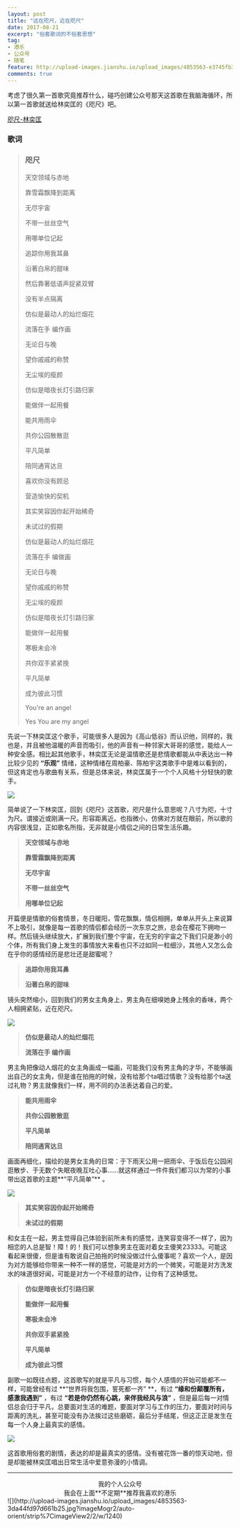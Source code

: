 ```yaml
---
layout: post
title: "远在咫尺，近在咫尺"
date: 2017-08-21
excerpt: "俗套歌词的不俗套思想"
tag:
- 港乐
- 公众号
- 随笔
feature: http://upload-images.jianshu.io/upload_images/4853563-e3745fb3d61badc3.jpg?imageMogr2/auto-orient/strip%7CimageView2/2/w/1240
comments: true
---
```


考虑了很久第一首歌究竟推荐什么，碰巧创建公众号那天这首歌在我脑海循环，所以第一首歌就送给林奕匡的《咫尺》吧。

[咫尺-林奕匡](http://music.163.com/#/song?id=28457933)

### 歌词
>### **咫尺**
>
>天空领域与赤地
>
>靠雪霜飘降到距离
>
>无尽宇宙
>
>不带一丝丝空气
>
>用哪单位记起
>
>
>追踪你用我耳鼻
>
>沿著白帛的甜味
>
>然后靠著低语声捉紧双臂
>
>没有半点隔离
>
>仿似是最动人的灿烂烟花
>
>流落在手 编作画
>
>无论日与晚
>
>望你戚戚的称赞
>
>无尘埃的瘦颜
>
>仿似是暗夜长灯引路归家
>
>能做伴一起用餐
>
>能共用雨伞
>
>共你公园散散逛
>
>平凡简单
>
>陪同通宵达旦
>
>喜欢你没有顾忌
>
>营造愉快的契机
>
>其实笑容因你起开始稀奇
>
>未试过的假期
>
>仿似是最动人的灿烂烟花
>
>流落在手 编做画
>
>无论日与晚
>
>望你戚戚的称赞
>
>无尘埃的瘦颜
>
>仿似是暗夜长灯引路归家
>
>能做伴一起用餐
>
>寒极未会冷
>
>共你双手紧紧挽
>
>平凡简单
>
>成为彼此习惯
>
>You're an angel
>
>Yes You are my angel

先说一下林奕匡这个歌手，可能很多人是因为《高山低谷》而认识他，同样的，我也是，并且被他温暖的声音而吸引，他的声音有一种邻家大哥哥的感觉，能给人一种安全感。相比起其他歌手，林奕匡无论是温情歌还是悲情歌都能从中表达出一种比较少见的 **“乐观”** 情绪，这种情绪在周柏豪、陈柏宇这类歌手中是难以看到的，但这肯定也与歌曲有关系，但是总体来说，林奕匡属于一个个人风格十分轻快的歌手。

![](http://upload-images.jianshu.io/upload_images/4853563-e3745fb3d61badc3.jpg?imageMogr2/auto-orient/strip%7CimageView2/2/w/1240)

简单说了一下林奕匡，回到《咫尺》这首歌，咫尺是什么意思呢？八寸为咫，十寸为尺。谓接近或刚满一尺。形容距离近。也指微小，仿佛对方就在眼前，所以歌的内容很浅显，正如歌名所指，无非就是小情侣之间的日常生活乐趣。

>**天空领域与赤地**
>
>**靠雪霜飘降到距离**
>
>**无尽宇宙**
>
>**不带一丝丝空气**
>
>**用哪单位记起**

开篇便是情歌的俗套情景，冬日暖阳，雪花飘飘，情侣相拥，单单从开头上来说算不上吸引，就像是每一首歌的情侣都会经历一次东京之旅，总会在樱花下拥吻一样。然后镜头继续放大，扩展到我们整个宇宙，在无穷的宇宙之下我们只是渺小的个体，所有我们身上发生的事情放大来看也只不过如同一粒细沙，其他人又怎么会在乎你的感情经历是悲壮还是甜蜜呢？

>**追踪你用我耳鼻**
>
>**沿著白帛的甜味**

镜头突然缩小，回到我们的男女主角身上，男主角在细嗅她身上残余的香味，两个人相拥紧贴，近在咫尺。

![](http://upload-images.jianshu.io/upload_images/4853563-ca0152dbb04150e1.jpg?imageMogr2/auto-orient/strip%7CimageView2/2/w/1240)

>**仿似是最动人的灿烂烟花**
>
>**流落在手 编作画**

男主角把像动人烟花的女主角画成一幅画，可能我们没有男主角的才华，不能够画出自己的女主角，但是谁在拍拖的时候，没有给那个ta唱过情歌？没有给那个ta送过礼物？男主就像我们一样，用不同的办法表达着自己的爱。

>**能共用雨伞**
>
>**共你公园散散逛**
>
>**平凡简单**
>
>**陪同通宵达旦**

画面再细化，描绘的是男女主角的日常：于下雨天公用一把雨伞、于饭后在公园闲逛散步、于无数个失眠夜晚互吐心事……就这样通过一件件我们都习以为常的小事带出这首歌的主题**“平凡简单”** 。

![](http://upload-images.jianshu.io/upload_images/4853563-a52f33c2808e1c5a.jpg?imageMogr2/auto-orient/strip%7CimageView2/2/w/1240)

>**其实笑容因你起开始稀奇**
>
>**未试过的假期**

和女主在一起，男主觉得自己体验到前所未有的感觉，连笑容变得不一样了，因为相恋的人总是智！障！的！我们可以想象男主在面对着女主傻笑23333。可能这看起来很傻，但是谁有敢说自己拍拖的时候没做过什么傻事呢？喜欢一个人，是因为对方能够给你带来一种不一样的感觉，可能是对方的一个微笑，可能是对方洗发水的味道很好闻，可能是对方一个不经意的动作，让你有了这种感觉。

>**仿似是暗夜长灯引路归家**
>
>**能做伴一起用餐**
>
>**寒极未会冷**
>
>**共你双手紧紧挽**
>
>**平凡简单**
>
>**成为彼此习惯**

副歌一如既往点题，这首歌写的就是平凡与习惯，每个人感情的开始可能都不一样，可能曾经有过 **“世界将我包围，誓死都一齐” **，有过 **“缘和份颠覆所有，感激我遇到”** ，有过 **“若是你仍然有心跳，来伴我经风与浪”** ，但是最后每一对情侣总会归于平凡，总要面对生活的难题，要面对学习与工作的压力，要面对时间与距离的洗礼，甚至可能没有办法挨过这些磨砺，最后分手结尾，但这正正是发生在每一个人身上最真实的感情。

![](http://upload-images.jianshu.io/upload_images/4853563-ac133510ea9e8a8d.jpg?imageMogr2/auto-orient/strip%7CimageView2/2/w/1240)

这首歌用俗套的剧情，表达的却是最真实的感情。没有被花饰一番的惊天动地，但是却能被林奕匡唱出日常生活中爱意弥漫的小情调。

---

<center>我的个人公众号</center>
<center>我会在上面**不定期**推荐我喜欢的港乐</center>
![](http://upload-images.jianshu.io/upload_images/4853563-3da44fd97d661b25.jpg?imageMogr2/auto-orient/strip%7CimageView2/2/w/1240)
